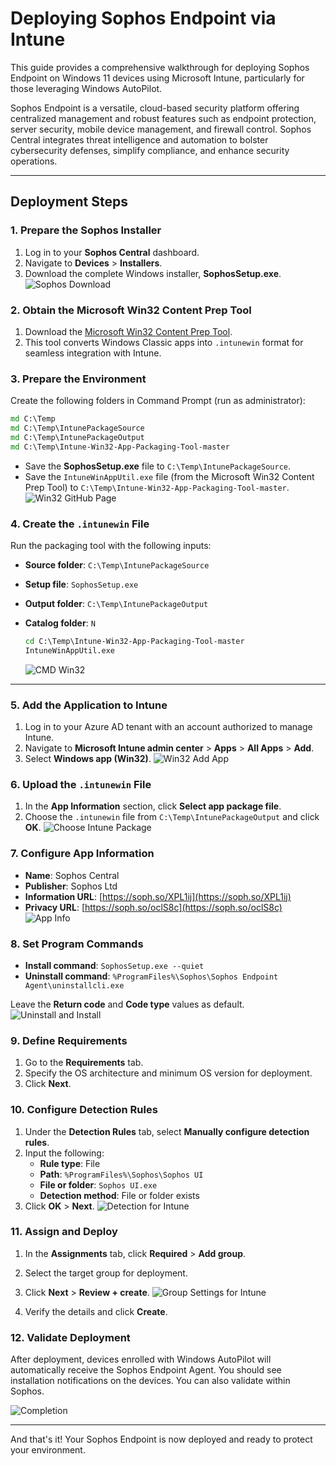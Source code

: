 # Deploying Sophos Endpoint via Intune

This guide provides a comprehensive walkthrough for deploying Sophos Endpoint on Windows 11 devices using Microsoft Intune, particularly for those leveraging Windows AutoPilot.

Sophos Endpoint is a versatile, cloud-based security platform offering centralized management and robust features such as endpoint protection, server security, mobile device management, and firewall control. Sophos Central integrates threat intelligence and automation to bolster cybersecurity defenses, simplify compliance, and enhance security operations.

---

## Deployment Steps

### 1. Prepare the Sophos Installer
1. Log in to your **Sophos Central** dashboard.
2. Navigate to **Devices** > **Installers**.
3. Download the complete Windows installer, **SophosSetup.exe**.
   ![Sophos Download](https://i.postimg.cc/3xcmHWkT/installer.png)

### 2. Obtain the Microsoft Win32 Content Prep Tool
1. Download the [Microsoft Win32 Content Prep Tool](https://github.com/microsoft/Microsoft-Win32-Content-Prep-Tool).
2. This tool converts Windows Classic apps into `.intunewin` format for seamless integration with Intune.

### 3. Prepare the Environment
Create the following folders in Command Prompt (run as administrator):

```cmd
md C:\Temp
md C:\Temp\IntunePackageSource
md C:\Temp\IntunePackageOutput
md C:\Temp\Intune-Win32-App-Packaging-Tool-master
```

- Save the **SophosSetup.exe** file to `C:\Temp\IntunePackageSource`.
- Save the `IntuneWinAppUtil.exe` file (from the Microsoft Win32 Content Prep Tool) to `C:\Temp\Intune-Win32-App-Packaging-Tool-master`.
   ![Win32 GitHub Page](https://i.postimg.cc/6p5gmbvP/win32.png)

### 4. Create the `.intunewin` File
Run the packaging tool with the following inputs:

- **Source folder**: `C:\Temp\IntunePackageSource`
- **Setup file**: `SophosSetup.exe`
- **Output folder**: `C:\Temp\IntunePackageOutput`
- **Catalog folder**: `N`
   
   ```cmd
   cd C:\Temp\Intune-Win32-App-Packaging-Tool-master
   IntuneWinAppUtil.exe
   ```

   ![CMD Win32](https://i.postimg.cc/mk1MRdLB/createintunefile-trimmed.png)

---

### 5. Add the Application to Intune
1. Log in to your Azure AD tenant with an account authorized to manage Intune.
2. Navigate to **Microsoft Intune admin center** > **Apps** > **All Apps** > **Add**.
3. Select **Windows app (Win32)**.
   ![Win32 Add App](https://i.postimg.cc/vZdDjYCP/win32intune.png)

### 6. Upload the `.intunewin` File
1. In the **App Information** section, click **Select app package file**.
2. Choose the `.intunewin` file from `C:\Temp\IntunePackageOutput` and click **OK**.
   ![Choose Intune Package](https://i.postimg.cc/J0k46vxV/appintune2.png)

### 7. Configure App Information
- **Name**: Sophos Central
- **Publisher**: Sophos Ltd
- **Information URL**: [https://soph.so/XPL1ij](https://soph.so/XPL1ij)
- **Privacy URL**: [https://soph.so/oclS8c](https://soph.so/oclS8c)
   ![App Info](https://i.postimg.cc/SKxCKLk2/appinfo.png)

### 8. Set Program Commands
- **Install command**: `SophosSetup.exe --quiet`
- **Uninstall command**: `%ProgramFiles%\Sophos\Sophos Endpoint Agent\uninstallcli.exe`

Leave the **Return code** and **Code type** values as default.
   ![Uninstall and Install](https://i.postimg.cc/fL3dcw3M/appinfo2.png)

### 9. Define Requirements
1. Go to the **Requirements** tab.
2. Specify the OS architecture and minimum OS version for deployment.
3. Click **Next**.

### 10. Configure Detection Rules
1. Under the **Detection Rules** tab, select **Manually configure detection rules**.
2. Input the following:
   - **Rule type**: File
   - **Path**: `%ProgramFiles%\Sophos\Sophos UI`
   - **File or folder**: `Sophos UI.exe`
   - **Detection method**: File or folder exists
3. Click **OK** > **Next**.
   ![Detection for Intune](https://i.postimg.cc/dtRymN0Z/appinfo3.png)

### 11. Assign and Deploy
1. In the **Assignments** tab, click **Required** > **Add group**.
2. Select the target group for deployment.
3. Click **Next** > **Review + create**.
   ![Group Settings for Intune](https://i.postimg.cc/GmcsMPB7/appinfo4.png)

4. Verify the details and click **Create**.

### 12. Validate Deployment
After deployment, devices enrolled with Windows AutoPilot will automatically receive the Sophos Endpoint Agent. You should see installation notifications on the devices.
You can also validate within Sophos.
   
   
   ![Completion](https://i.postimg.cc/25tb8P0M/appinfo5.png)

---

And that's it! Your Sophos Endpoint is now deployed and ready to protect your environment.

